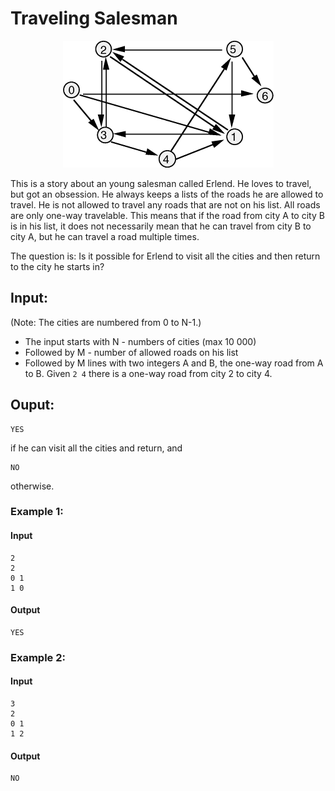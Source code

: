 # Traveling Salesman
<center><img src="../images/traveling.png" /></center>

This is a story about an young salesman called Erlend. He loves to travel, but got an obsession. He always keeps
a lists of the roads he are allowed to travel. He is not allowed to travel any roads that are not on his list.
All roads are only one-way travelable. This means that if the road from city A to city B is in his list, it does not necessarily mean that he can travel from city B to city A, but he can travel a road multiple times.

The question is: Is it possible for Erlend to visit all the cities and then return to the city he starts in?

## Input:
(Note: The cities are numbered from 0 to N-1.)

* The input starts with N - numbers of cities (max 10 000)
* Followed by M - number of allowed roads on his list
* Followed by M lines with two integers A and B, the one-way road from A to B. Given `2 4` there is a one-way road from city 2 to city 4.

## Ouput:

    YES 
  
if he can visit all the cities and return, and 

    NO
    
otherwise.

### Example 1:

#### Input
    
    2
    2
    0 1
    1 0

#### Output

    YES

### Example 2:

#### Input

    3
    2
    0 1
    1 2

#### Output

    NO
